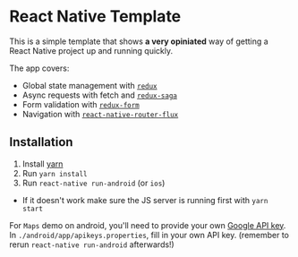 # React Native Template

This is a simple template that shows __a very opiniated__ way of getting a React Native project up and running quickly.

The app covers:

- Global state management with [`redux`](http://redux.js.org/)
- Async requests with fetch and [`redux-saga`](https://github.com/redux-saga/redux-saga)
- Form validation with [`redux-form`](https://github.com/erikras/redux-form)
- Navigation with [`react-native-router-flux`](https://github.com/aksonov/react-native-router-flux)

## Installation

1. Install [yarn](https://yarnpkg.com/en/)
2. Run `yarn install`
3. Run `react-native run-android` (or `ios`)
  - If it doesn't work make sure the JS server is running first with `yarn start`

For `Maps` demo on android, you'll need to provide your own [Google API key](https://code.google.com/apis/console/).
In `./android/app/apikeys.properties`, fill in your own API key. (remember to rerun `react-native run-android` afterwards!)
